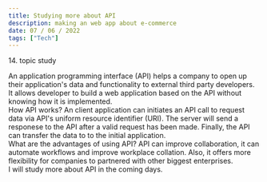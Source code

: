 ```yaml
---
title: Studying more about API
description: making an web app about e-commerce
date: 07 / 06 / 2022
tags: ["Tech"]
---
```


<p>14. topic study </p>


<p> An application programming interface (API) helps a company to open up their application's data and functionality to external third party developers. It allows developer to build a web application based on the API without knowing how it is implemented. <br/>
How API works? An client application can initiates an API call to request data via API's uniform resource identifier (URI). The server will send a responese  to the API after a valid request has been made. Finally, the API can transfer the data to to the initial application.<br />
What are the advantages of using API? API can improve collaboration, it can automate workflows and improve workplace collation. Also, it offers more flexibility for companies to partnered with other biggest enterprises.<br/>
I will study more about API in the coming days.
</p>
